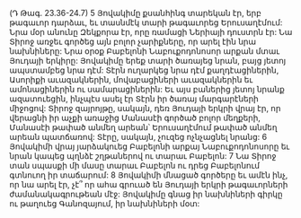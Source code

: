(Դ Թագ. 23.36-24.7)
5 Յովակիմը քսանհինգ տարեկան էր, երբ թագաւոր դարձաւ, եւ տասնմէկ տարի թագաւորեց Երուսաղէմում: Նրա մօր անունը Զեկքորա էր, որը ռամացի Ներիայի դուստրն էր: Նա Տիրոջ առջեւ գործեց այն բոլոր չարիքները, որ արել էին նրա նախնիները: Նրա օրօք Բաբելոնի Նաբուքոդոնոսոր արքան մտաւ Յուդայի երկիրը: Յովակիմը երեք տարի ծառայեց նրան, բայց յետոյ ապստամբեց նրա դէմ: Տէրն ուղարկեց նրա դէմ քաղդէացիներին, Ասորիքի աւազակներին, մովաբացիների աւազակներին եւ ամոնացիներին ու սամարացիներին: Եւ այս բաներից յետոյ նրանք ազատուեցին, ինչպէս ասել էր Տէրն իր ծառայ մարգարէների միջոցով: Տիրոջ զայրոյթը, սակայն, դեռ Յուդայի երկրի վրայ էր, որ վերացնի իր աչքի առաջից Մանասէի գործած բոլոր մեղքերի, Մանասէի թափած անմեղ արեան՝ Երուսաղէմում թափած անմեղ արեան պատճառով: Տէրը, սակայն, չուզեց ոչնչացնել նրանց:
6 Յովակիմի վրայ յարձակուեց Բաբելոնի արքայ Նաբուքոդոնոսորը եւ նրան կապեց պղնձէ շղթաներով ու տարաւ Բաբելոն: 7 Նա Տիրոջ տան սպասքի մի մասը տարաւ Բաբելոն ու դրեց Բաբելոնում գտնուող իր տաճարում: 8 Յովակիմի մնացած գործերը եւ ամէն ինչ, որ նա արել էր, չէ՞ որ ահա գրուած են Յուդայի երկրի թագաւորների ժամանակագրութեան մէջ: Յովակիմը գնաց իր նախնիների գիրկը ու թաղուեց Գանոզայում, իր նախնիների մօտ:
